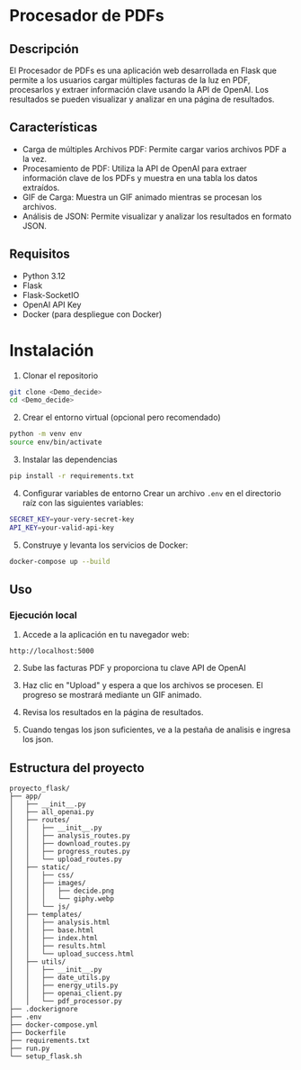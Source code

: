 # Procesador de PDFs

## Descripción

El Procesador de PDFs es una aplicación web desarrollada en Flask que permite a los usuarios cargar múltiples facturas de la luz en PDF, procesarlos y extraer información clave usando la API de OpenAI. Los resultados se pueden visualizar y analizar en una página de resultados.

## Características

- Carga de múltiples Archivos PDF: Permite cargar varios archivos PDF a la vez.
- Procesamiento de PDF: Utiliza la API de OpenAI para extraer información clave de los PDFs y muestra en una tabla los datos extraídos.
- GIF de Carga: Muestra un GIF animado mientras se procesan los archivos.
- Análisis de JSON: Permite visualizar y analizar los resultados en formato JSON.

## Requisitos
- Python 3.12
- Flask
- Flask-SocketIO
- OpenAI API Key
- Docker (para despliegue con Docker)

# Instalación 

1. Clonar el repositorio

```bash
git clone <Demo_decide>
cd <Demo_decide>
```

2. Crear el entorno virtual (opcional pero recomendado)

```bash
python -m venv env
source env/bin/activate 
```

3. Instalar las dependencias

```bash
pip install -r requirements.txt
```

4. Configurar variables de entorno
Crear un archivo `.env` en el directorio raíz con las siguientes variables:

```bash
SECRET_KEY=your-very-secret-key
API_KEY=your-valid-api-key
```

5. Construye y levanta los servicios de Docker:
```bash
docker-compose up --build
```
## Uso

### Ejecución local

1. Accede a la aplicación en tu navegador web:
```plaintext
http://localhost:5000
```

2. Sube las facturas PDF y proporciona tu clave API de OpenAI

3. Haz clic en "Upload" y espera a que los archivos se procesen. El progreso se mostrará mediante un GIF animado.

4. Revisa los resultados en la página de resultados.

5. Cuando tengas los json suficientes, ve a la pestaña de analisis e ingresa los json.

## Estructura del proyecto

```plaintext
proyecto_flask/
├── app/
│   ├── __init__.py
│   ├── all_openai.py
│   ├── routes/
│   │   ├── __init__.py
│   │   ├── analysis_routes.py
│   │   ├── download_routes.py
│   │   ├── progress_routes.py
│   │   └── upload_routes.py
│   ├── static/
│   │   ├── css/
│   │   ├── images/
│   │   │   ├── decide.png
│   │   │   └── giphy.webp
│   │   └── js/
│   ├── templates/
│   │   ├── analysis.html
│   │   ├── base.html
│   │   ├── index.html
│   │   ├── results.html
│   │   └── upload_success.html
│   ├── utils/
│   │   ├── __init__.py
│   │   ├── date_utils.py
│   │   ├── energy_utils.py
│   │   ├── openai_client.py
│   │   └── pdf_processor.py
├── .dockerignore
├── .env
├── docker-compose.yml
├── Dockerfile
├── requirements.txt
├── run.py
└── setup_flask.sh
```































